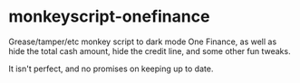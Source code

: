 # monkeyscript-onefinance
Grease/tamper/etc monkey script to dark mode One Finance, as well as hide the total cash amount, hide the credit line, and some other fun tweaks.

It isn't perfect, and no promises on keeping up to date.
